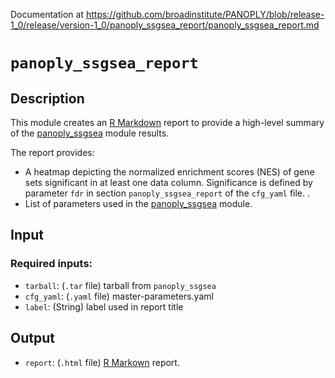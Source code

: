 Documentation at https://github.com/broadinstitute/PANOPLY/blob/release-1_0/release/version-1_0/panoply_ssgsea_report/panoply_ssgsea_report.md

# ```panoply_ssgsea_report```

## Description

This module creates an [R Markdown](https://rmarkdown.rstudio.com/) report to provide a high-level summary of the [panoply_ssgsea](https://github.com/broadinstitute/PANOPLY/wiki/Analysis-Modules%3A-panoply_ssgsea) module results.

The report provides:

* A heatmap depicting the normalized enrichment scores (NES) of gene sets significant in at least one data column. Significance is defined by parameter `fdr` in section `panoply_ssgsea_report` of the `cfg_yaml` file.
.
* List of parameters used in the [panoply_ssgsea](https://github.com/broadinstitute/PANOPLY/wiki/Analysis-Modules%3A-panoply_ssgsea) module.


## Input

### Required inputs:

* ```tarball```: (`.tar` file) tarball from ```panoply_ssgsea```
* ```cfg_yaml```: (`.yaml` file) master-parameters.yaml
* ```label```: (String) label used in report title

## Output

* ```report```: (`.html` file) [R Markown](https://rmarkdown.rstudio.com/) report.
